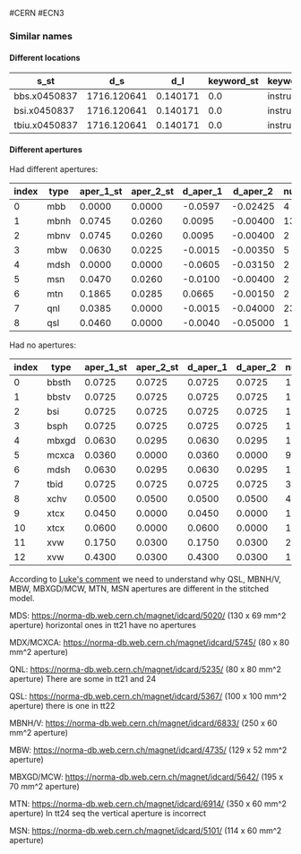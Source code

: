 #CERN #ECN3 

### Similar names
#### Different locations
|s_st|d_s|d_l|keyword_st|keyword_reb|apertype_st|apertype_reb|d_aper_1|d_aper_2|
|---|---|---|---|---|---|---|---|---|
|bbs.x0450837|1716.120641|0.140171|0.0|instrument|marker|circle|circle|0.0|0.0|
|bsi.x0450837|1716.120641|0.140171|0.0|instrument|marker|circle|circle|0.0|0.0|
|tbiu.x0450837|1716.120641|0.140171|0.0|instrument|marker|circle|circle|0.0|0.0|

#### Different apertures
Had different apertures:

|index|type|aper_1_st|aper_2_st|d_aper_1|d_aper_2|num|
|---|---|---|---|---|---|---|
|0|mbb|0.0000|0.0000|-0.0597|-0.02425|4|
|1|mbnh|0.0745|0.0260|0.0095|-0.00400|13|
|2|mbnv|0.0745|0.0260|0.0095|-0.00400|2|
|3|mbw|0.0630|0.0225|-0.0015|-0.00350|5|
|4|mdsh|0.0000|0.0000|-0.0605|-0.03150|2|
|5|msn|0.0470|0.0260|-0.0100|-0.00400|2|
|6|mtn|0.1865|0.0285|0.0665|-0.00150|2|
|7|qnl|0.0385|0.0000|-0.0015|-0.04000|23|
|8|qsl|0.0460|0.0000|-0.0040|-0.05000|1|

Had no apertures:

|index|type|aper_1_st|aper_2_st|d_aper_1|d_aper_2|num|
|---|---|---|---|---|---|---|
|0|bbsth|0.0725|0.0725|0.0725|0.0725|1|
|1|bbstv|0.0725|0.0725|0.0725|0.0725|1|
|2|bsi|0.0725|0.0725|0.0725|0.0725|1|
|3|bsph|0.0725|0.0725|0.0725|0.0725|1|
|4|mbxgd|0.0630|0.0295|0.0630|0.0295|1|
|5|mcxca|0.0360|0.0000|0.0360|0.0000|9|
|6|mdsh|0.0630|0.0295|0.0630|0.0295|1|
|7|tbid|0.0725|0.0725|0.0725|0.0725|3|
|8|xchv|0.0500|0.0500|0.0500|0.0500|4|
|9|xtcx|0.0450|0.0000|0.0450|0.0000|1|
|10|xtcx|0.0600|0.0000|0.0600|0.0000|1|
|11|xvw|0.1750|0.0300|0.1750|0.0300|2|
|12|xvw|0.4300|0.0300|0.4300|0.0300|1|
According to [Luke's comment](https://its.cern.ch/jira/secure/RapidBoard.jspa?rapidView=8101&projectKey=SEXTWG&view=detail&selectedIssue=SEXTWG-16#:~:text=added%20a%20comment%20%2D-,24/Nov/23%2010%3A40%20AM,-I%20am%20adding) we need to understand why QSL, MBNH/V, MBW, MBXGD/MCW, MTN, MSN apertures are different in the stitched model.

MDS:
https://norma-db.web.cern.ch/magnet/idcard/5020/ (130 x 69 mm^2 aperture)
horizontal ones in tt21 have no apertures

MDX/MCXCA:
https://norma-db.web.cern.ch/magnet/idcard/5745/ (80 x 80 mm^2 aperture)

QNL:
https://norma-db.web.cern.ch/magnet/idcard/5235/ (80 x 80 mm^2 aperture)
There are some in tt21 and 24

QSL:
https://norma-db.web.cern.ch/magnet/idcard/5367/ (100 x 100 mm^2 aperture)
there is one in tt22

MBNH/V:
https://norma-db.web.cern.ch/magnet/idcard/6833/ (250 x 60 mm^2 aperture)

MBW:
https://norma-db.web.cern.ch/magnet/idcard/4735/ (129 x 52 mm^2 aperture)

MBXGD/MCW:
https://norma-db.web.cern.ch/magnet/idcard/5642/ (195 x 70 mm^2 aperture)

MTN:
https://norma-db.web.cern.ch/magnet/idcard/6914/ (350 x 60 mm^2 aperture)
In tt24 seq the vertical aperture is incorrect

MSN:
https://norma-db.web.cern.ch/magnet/idcard/5101/ (114 x 60 mm^2 aperture)


